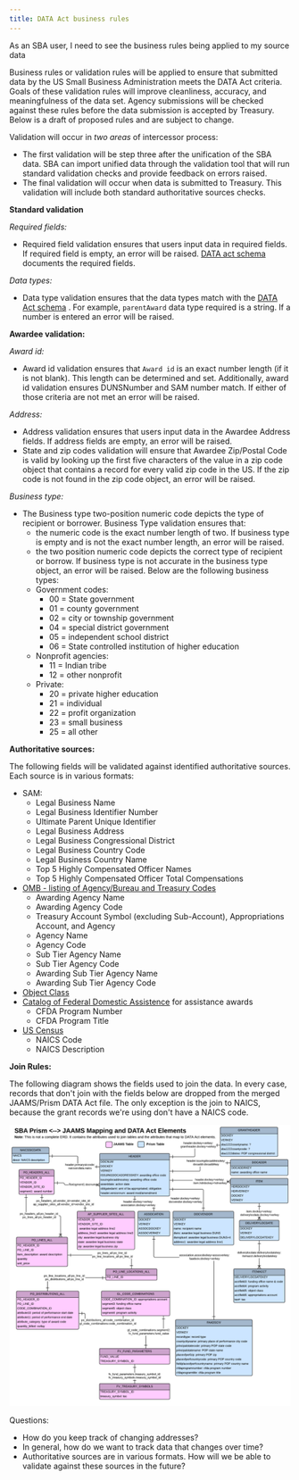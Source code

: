 ```yaml
---
title: DATA Act business rules
---
```

As an SBA user, I need to see the business rules being applied to my source data
    
Business rules or validation rules will be applied to ensure that submitted data by the US Small Business Administration meets the DATA Act criteria. Goals of these validation rules will improve cleanliness, accuracy, and meaningfulness of the data set. Agency submissions will be checked against these rules before the data submission is accepted by Treasury. Below is a draft of proposed rules and are subject to change. 

Validation will occur in *two areas* of intercessor process: 

- The first validation will be step three after the unification of the SBA data. SBA can import unified data through the validation tool that will run standard validation checks and provide feedback on errors raised. 
- The final validation will occur when data is submitted to Treasury. This validation will include both standard authoritative sources checks. 
    
**Standard validation**

*Required fields:* 
- Required field validation ensures that users input data in required fields. If required field is empty, an error will be raised. [DATA act schema](https://github.com/18F/intercessor/blob/master/schema/data-act-schema.png) documents the required fields.

*Data types:*
- Data type validation ensures that the data types match with the [DATA Act schema](https://github.com/18F/intercessor/blob/master/schema/data-act-schema.png) . For example, `parentAward` data type required is a string. If a number is entered an error will be raised. 


**Awardee validation:**  

*Award id:*
- Award id validation ensures that `Award id` is an exact number length (if it is not blank). This length can be determined and set. Additionally, award id validation ensures DUNSNumber and SAM number match. If either of those criteria are not met an error will be raised.

*Address:* 

- Address validation ensures that users input data in the Awardee Address fields. If address fields are empty, an error will be raised. 
- State and zip codes validation will ensure that Awardee Zip/Postal Code is valid by looking up the first five characters of the value in a zip code object that contains a record for every valid zip code in the US. If the zip code is not found in the zip code object, an error will be raised. 

*Business type:*

- The Business type two-position numeric code depicts the type of recipient or borrower. Business Type validation ensures that:
    - the numeric code is the exact number length of two. If business type is empty and is not the exact number length, an error will be raised. 
    - the two position numeric code depicts the correct type of recipient or borrow. If business type is not accurate in the business type object, an error will be raised. Below are the following business types: 
    - Government codes:
        - 00 = State government
        - 01 = county government
        - 02 = city or township government
        - 04 = special district government
        - 05 = independent school district
        - 06 = State controlled institution of higher education
    - Nonprofit agencies:
        - 11 = Indian tribe
        - 12 = other nonprofit
    - Private:
        - 20 = private higher education
        - 21 = individual
        - 22 = profit organization
        - 23 = small business
        - 25 = all other
    
**Authoritative sources:** 

The following fields will be validated against identified authoritative sources. Each source is in various formats: 

- SAM:
    - Legal Business Name
    - Legal Business Identifier Number
    - Ultimate Parent Unique Identifier
    - Legal Business Address
    - Legal Business Congressional District
    - Legal Business Country Code
    - Legal Business Country Name
    - Top 5 Highly Compensated Officer Names
    - Top 5 Highly Compensated Officer Total Compensations
- [OMB - listing of Agency/Bureau and Treasury Codes](https://www.whitehouse.gov/sites/default/files/omb/assets/a11_current_year/app_c.pdf)
    - Awarding Agency Name
    - Awarding Agency Code
    - Treasury Account Symbol (excluding Sub-Account), Appropriations Account, and Agency
    - Agency Name
    - Agency Code
    - Sub Tier  Agency Name
    - Sub Tier  Agency Code
    - Awarding Sub Tier  Agency Name
    - Awarding Sub Tier  Agency Code
- [Object Class](https://www.whitehouse.gov/sites/default/files/omb/assets/a11_current_year/s83.pdf)
- [Catalog of Federal Domestic Assistence](https://www.cfda.gov/) for assistance awards
    - CFDA Program Number
    - CFDA Program Title
- [US Census](http://www.census.gov/eos/www/naics/) 
    - NAICS Code
    - NAICS Description

**Join Rules:**

The following diagram shows the fields used to join the data. In every case, records that don't join with the fields below are dropped from the merged JAAMS/Prism DATA Act file. The only exception is the join to NAICS, because the grant records we're using don't have a NAICS code.

![JAAMS/Prism DATA Act Mapping](assets/images/jaams-prism-data-act-mapping.png)

Questions: 

- How do you keep track of changing addresses? 
- In general, how do we want to track data that changes over time?  
- Authoritative sources are in various formats. How will we be able to validate against these sources in the future? 
